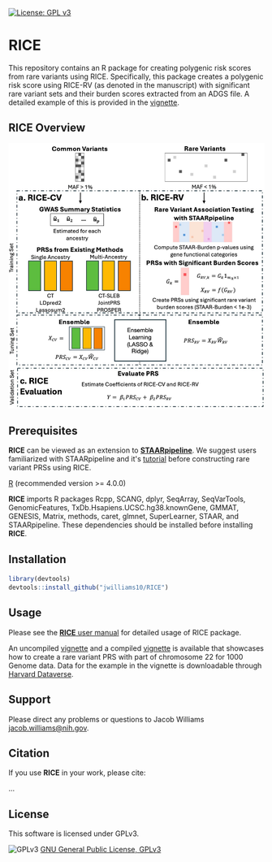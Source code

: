 [![License: GPL v3](https://img.shields.io/badge/License-GPLv3-blue.svg)](https://www.gnu.org/licenses/gpl-3.0)

# RICE
This repository contains an R package for creating polygenic risk scores from rare variants using RICE. Specifically, this package creates a polygenic risk score using RICE-RV (as denoted in the manuscript) with significant rare variant sets and their burden scores extracted from an ADGS file. A detailed example of this is provided in the <a href="https://jwilliams10.github.io/RICE_Vignette">vignette</a>. 

## RICE Overview
![alt text](https://github.com/jwilliams10/RICE/blob/main/docs/RICE_Structure.jpg?raw=true)

## Prerequisites
**RICE** can be viewed as an extension to <a href="https://github.com/xihaoli/STAARpipeline">**STAARpipeline**</a>. We suggest users familiarized with STAARpipeline and it's <a href="https://github.com/xihaoli/STAARpipeline-Tutorial">tutorial</a> before constructing rare variant PRSs using RICE.

<a href="https://www.r-project.org">R</a> (recommended version >= 4.0.0)

**RICE** imports R packages Rcpp, SCANG, dplyr, SeqArray, SeqVarTools, GenomicFeatures, TxDb.Hsapiens.UCSC.hg38.knownGene, GMMAT, GENESIS, Matrix, methods, caret, glmnet, SuperLearner, STAAR, and STAARpipeline. These dependencies should be installed before installing **RICE**.

## Installation
```R
library(devtools)
devtools::install_github("jwilliams10/RICE")
```

## Usage
Please see the <a href="docs/RICE_0.1.0.pdf">**RICE** user manual</a> for detailed usage of RICE package.

An uncompiled <a href="vignettes/RICE_Vignette.Rmd">vignette</a> and a compiled <a href="https://jwilliams10.github.io/RICE_Vignette">vignette</a> is available that showcases how to create a rare variant PRS with part of chromosome 22 for 1000 Genome data. Data for the example in the vignette is downloadable through <a href="https://dataverse.harvard.edu/dataset.xhtml?persistentId=doi:10.7910/DVN/Y7AXYA">Harvard Dataverse</a>.

## Support
Please direct any problems or questions to Jacob Williams <jacob.williams@nih.gov>.

## Citation

If you use **RICE** in your work, please cite:

...

## License
This software is licensed under GPLv3.

![GPLv3](http://www.gnu.org/graphics/gplv3-127x51.png)
[GNU General Public License, GPLv3](http://www.gnu.org/copyleft/gpl.html)
